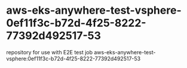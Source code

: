 # aws-eks-anywhere-test-vsphere-0ef11f3c-b72d-4f25-8222-77392d492517-53
repository for use with E2E test job aws-eks-anywhere-test-vsphere:0ef11f3c-b72d-4f25-8222-77392d492517-53
